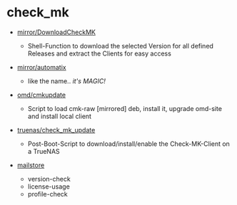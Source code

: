 # check_mk

- [mirror/DownloadCheckMK](https://github.com/crpb/check_mk/blob/main/mirror/DownloadCheckMK)

  - Shell-Function to download the selected Version for all defined Releases and extract the Clients for easy access
- [mirror/automatix](https://github.com/crpb/check_mk/blob/main/mirror/automatix)
  - like the name.. *it's MAGIC!*

- [omd/cmkupdate](https://github.com/crpb/check_mk/blob/main/omd/cmkupdate)
  - Script to load cmk-raw [mirrored] deb, install it, upgrade omd-site and install local client

- [truenas/check_mk_update](https://github.com/crpb/check_mk/blob/main/truenas/check_mk_setup)
  - Post-Boot-Script to download/install/enable the Check-MK-Client on a TrueNAS

- [mailstore](https://github.com/crpb/check_mk/tree/main/mailstore/)
  - version-check
  - license-usage
  - profile-check
